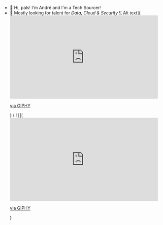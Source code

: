 - 👋 Hi, pals! I'm André and I'm a Tech Sourcer!
- 🤖 Mostly looking for talent for _Data, Cloud & Security_
![ Alt text](<iframe src="https://giphy.com/embed/L0VPYNJTE8mONvdAJe" width="480" height="270" frameBorder="0" class="giphy-embed" allowFullScreen></iframe><p><a href="https://giphy.com/gifs/rockstargames-gta-trilogy-gtatrilogy-L0VPYNJTE8mONvdAJe">via GIPHY</a></p>) / ! [](<iframe src="https://giphy.com/embed/L0VPYNJTE8mONvdAJe" width="480" height="270" frameBorder="0" class="giphy-embed" allowFullScreen></iframe><p><a href="https://giphy.com/gifs/rockstargames-gta-trilogy-gtatrilogy-L0VPYNJTE8mONvdAJe">via GIPHY</a></p>)

<!--
**andrefmmartins/andrefmmartins** is a ✨ _special_ ✨ repository because its `README.md` (this file) appears on your GitHub profile.

Here are some ideas to get you started:

- 🔭 I’m currently working on ...
- 🌱 I’m currently learning ...
- 👯 I’m looking to collaborate on ...
- 🤔 I’m looking for help with ...
- 💬 Ask me about ...
- 📫 How to reach me: ...
- 😄 Pronouns: ...
- ⚡ Fun fact: ...
-->
